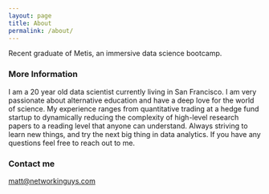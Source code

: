 ```yaml
---
layout: page
title: About
permalink: /about/
---
```


Recent graduate of Metis, an immersive data science bootcamp.

### More Information

I am a 20 year old data scientist currently living in San Francisco. I am very passionate about alternative education and have a deep love for the world of science. My experience ranges from quantitative trading at a hedge fund startup to dynamically reducing the complexity of high-level research papers to a reading level that anyone can understand.  Always striving to learn new things, and try the next big thing in data analytics. If you have any questions feel free to reach out to me.

### Contact me

[matt@networkinguys.com](mailto:matt@networkinguys.com)
